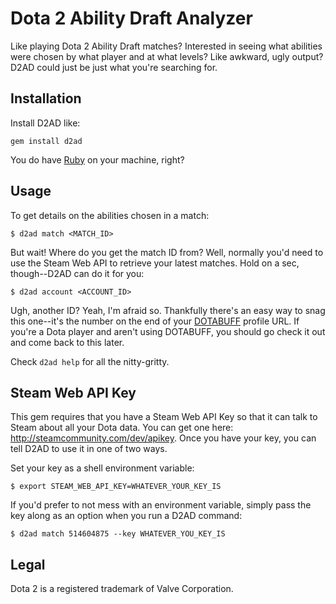 Dota 2 Ability Draft Analyzer
=============================

Like playing Dota 2 Ability Draft matches? Interested in seeing what abilities were chosen by what player and at what
levels? Like awkward, ugly output? D2AD could just be just what you're searching for.

Installation
------------

Install D2AD like:

`gem install d2ad`

You do have [Ruby](https://www.ruby-lang.org/) on your machine, right?

Usage
-----

To get details on the abilities chosen in a match:

`$ d2ad match <MATCH_ID>`

But wait! Where do you get the match ID from? Well, normally you'd need
to use the Steam Web API to retrieve your latest matches. Hold on a sec,
though--D2AD can do it for you:

`$ d2ad account <ACCOUNT_ID>`

Ugh, another ID? Yeah, I'm afraid so. Thankfully there's an easy way to
snag this one--it's the number on the end of your
[DOTABUFF](http://dotabuff.com/) profile URL. If you're a Dota player
and aren't using DOTABUFF, you should go check it out and come back to
this later.

Check `d2ad help` for all the nitty-gritty.

Steam Web API Key
-----------------

This gem requires that you have a Steam Web API Key so that it can talk
to Steam about all your Dota data. You can get one here:
http://steamcommunity.com/dev/apikey. Once you have your key, you can
tell D2AD to use it in one of two ways.

Set your key as a shell environment variable:

`$ export STEAM_WEB_API_KEY=WHATEVER_YOUR_KEY_IS`

If you'd prefer to not mess with an environment variable, simply pass the key along as an option when you run a D2AD command:

`$ d2ad match 514604875 --key WHATEVER_YOU_KEY_IS`

Legal
-----

Dota 2 is a registered trademark of Valve Corporation.
